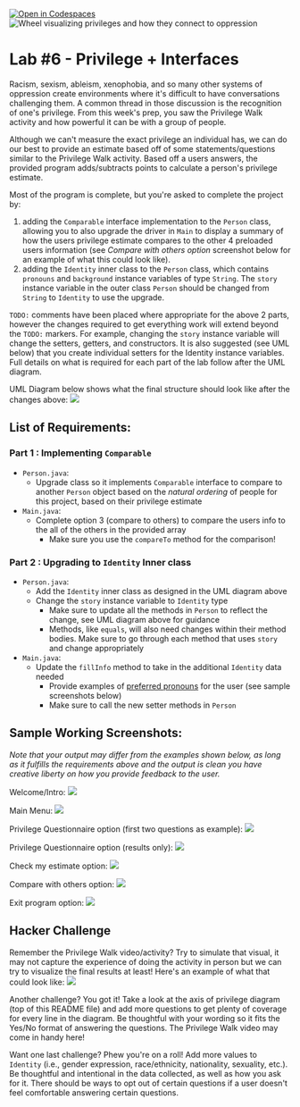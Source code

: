 [![Open in Codespaces](https://classroom.github.com/assets/launch-codespace-2972f46106e565e64193e422d61a12cf1da4916b45550586e14ef0a7c637dd04.svg)](https://classroom.github.com/open-in-codespaces?assignment_repo_id=16407541)
![Wheel visualizing privileges and how they connect to oppression](https://i.imgur.com/tBIvDCI.png)

# **Lab #6 - Privilege + Interfaces**
Racism, sexism, ableism, xenophobia, and so many other systems of oppression create environments where it's difficult to have conversations challenging them. A common thread in those discussion is the recognition of one's privilege. From this week's prep, you saw the Privilege Walk activity and how powerful it can be with a group of people.

Although we can't measure the exact privilege an individual has, we can do our best to provide an estimate based off of some statements/questions similar to the Privilege Walk activity. Based off a users answers, the provided program adds/subtracts points to calculate a person's privilege estimate.

Most of the program is complete, but you're asked to complete the project by:

1. adding the `Comparable` interface implementation to the `Person` class, allowing you to also upgrade the driver in `Main` to display a summary of how the users privilege estimate compares to the other 4 preloaded users information (see *Compare with others option* screenshot below for an example of what this could look like).
2. adding the `Identity` inner class to the `Person` class, which contains `pronouns` and `background` instance variables of type `String`. The `story` instance variable in the outer class `Person` should be changed from `String` to `Identity` to use the upgrade.

`TODO:` comments have been placed where appropriate for the above 2 parts, however the changes required to get everything work will extend beyond the `TODO:` markers. For example, changing the `story` instance variable will change the setters, getters, and constructors. It is also suggested (see UML below) that you create individual setters for the Identity instance variables. Full details on what is required for each part of the lab follow after the UML diagram.

UML Diagram below shows what the final structure should look like after the changes above:
![](https://imgur.com/ZGF4yb5.png)

## **List of Requirements:**
### Part 1 : Implementing `Comparable`
- `Person.java`:
  - Upgrade class so it implements `Comparable` interface to compare to another `Person` object based on the *natural ordering* of people for this project, based on their privilege estimate
- `Main.java`:
  - Complete option 3 (compare to others) to compare the users info to the all of the others in the provided array
    - Make sure you use the `compareTo` method for the comparison!

### Part 2 : Upgrading to `Identity` Inner class
- `Person.java`:
  - Add the `Identity` inner class as designed in the UML diagram above
  - Change the `story` instance variable to `Identity` type
    - Make sure to update all the methods in `Person` to reflect the change, see UML diagram above for guidance
	- Methods, like `equals`, will also need changes within their method bodies. Make sure to go through each method that uses `story` and change appropriately
- `Main.java`:
  - Update the `fillInfo` method to take in the additional `Identity` data needed
	- Provide examples of [preferred pronouns](https://miracosta.edu/student-services/student-equity/lgbtqia/_docs/GenderPronounsMCCBrandedBW.pdf) for the user (see sample screenshots below)
	- Make sure to call the new setter methods in `Person`


## **Sample Working Screenshots:**
*Note that your output may differ from the examples shown below, as long as it fulfills the requirements above and the output is clean you have creative liberty on how you provide feedback to the user.*

Welcome/Intro:
![](https://imgur.com/CwVl45e.png)

Main Menu:
![](https://imgur.com/W0g0C5s.png)

Privilege Questionnaire option (first two questions as example):
![](https://imgur.com/TmG40Cp.png)

Privilege Questionnaire option (results only):
![](https://i.imgur.com/cEwbPxq.png)

Check my estimate option:
![](https://imgur.com/tapgyKi.png)

Compare with others option:
![](https://imgur.com/Hvw9ynW.png)

Exit program option:
![](https://imgur.com/gUEztBE.png)



## **Hacker Challenge**
Remember the Privilege Walk video/activity? Try to simulate that visual, it may not capture the experience of doing the activity in person but we can try to visualize the final results at least! Here's an example of what that could look like:
![](https://imgur.com/WLSUgYh.png)

Another challenge? You got it! Take a look at the axis of privilege diagram (top of this README file) and add more questions to get plenty of coverage for every line in the diagram. Be thoughtful with your wording so it fits the Yes/No format of answering the questions. The Privilege Walk video may come in handy here! 

Want one last challenge? Phew you're on a roll! Add more values to `Identity` (i.e., gender expression, race/ethnicity, nationality, sexuality, etc.). Be thoughtful and intentional in the data collected, as well as how you ask for it. There should be ways to opt out of certain questions if a user doesn't feel comfortable answering certain questions.